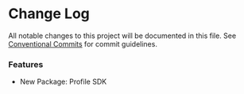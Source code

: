 # Change Log

All notable changes to this project will be documented in this file.
See [Conventional Commits](https://conventionalcommits.org) for commit guidelines.


### Features

* New Package: Profile SDK
